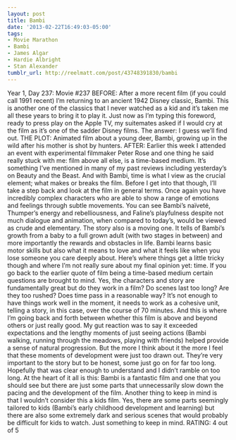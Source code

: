 ```yaml
---
layout: post
title: Bambi
date: '2013-02-22T16:49:03-05:00'
tags:
- Movie Marathon
- Bambi
- James Algar
- Hardie Albright
- Stan Alexander
tumblr_url: http://reelmatt.com/post/43748391830/bambi
---
```



Year 1, Day 237: Movie #237
BEFORE: After a more recent film (if you could call 1991 recent) I’m returning to an ancient 1942 Disney classic, Bambi. This is another one of the classics that I never watched as a kid and it’s taken me all these years to bring it to play it. Just now as I’m typing this foreword, ready to press play on the Apple TV, my suitemates asked if I would cry at the film as it’s one of the sadder Disney films. The answer: I guess we’ll find out.
THE PLOT: Animated film about a young deer, Bambi, growing up in the wild after his mother is shot by hunters.
AFTER: Earlier this week I attended an event with experimental filmmaker Peter Rose and one thing he said really stuck with me: film above all else, is a time-based medium. It’s something I’ve mentioned in many of my past reviews including yesterday’s on Beauty and the Beast. And with Bambi, time is what I view as the crucial element; what makes or breaks the film.
Before I get into that though, I’ll take a step back and look at the film in general terms. Once again you have incredibly complex characters who are able to show a range of emotions and feelings through subtle movements. You can see Bambi’s naïveté, Thumper’s energy and rebelliousness, and Faline’s playfulness despite not much dialogue and animation, when compared to today’s, would be viewed as crude and elementary. The story also is a moving one. It tells of Bambi’s growth from a baby to a full grown adult (with two stages in between) and more importantly the rewards and obstacles in life. Bambi learns basic motor skills but also what it means to love and what it feels like when you lose someone you care deeply about.
Here’s where things get a little tricky though and where I’m not really sure about my final opinion yet: time. If you go back to the earlier quote of film being a time-based medium certain questions are brought to mind. Yes, the characters and story are fundamentally great but do they work in a film? Do scenes last too long? Are they too rushed? Does time pass in a reasonable way? It’s not enough to have things work well in the moment, it needs to work as a cohesive unit, telling a story, in this case, over the course of 70 minutes. And this is where I’m going back and forth between whether this film is above and beyond others or just really good. My gut reaction was to say it exceeded expectations and the lengthy moments of just seeing actions (Bambi walking, running through the meadows, playing with friends) helped provide a sense of natural progression. But the more I think about it the more I feel that these moments of development were just too drawn out. They’re very important to the story but to be honest, some just go on for far too long.
Hopefully that was clear enough to understand and I didn’t ramble on too long. At the heart of it all is this: Bambi is a fantastic film and one that you should see but there are just some parts that unnecessarily slow down the pacing and the development of the film. Another thing to keep in mind is that I wouldn’t consider this a kids film. Yes, there are some parts seemingly tailored to kids (Bambi’s early childhood development and learning) but there are also some extremely dark and serious scenes that would probably be difficult for kids to watch. Just something to keep in mind.
RATING: 4 out of 5
